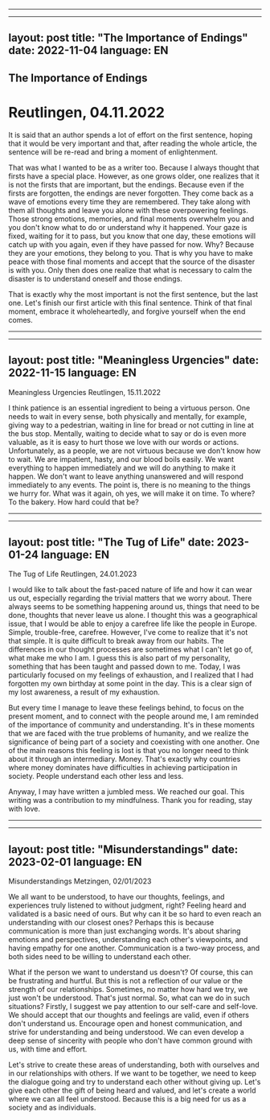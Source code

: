 ---------------------------------------------------------------------------------------------------------------------------

---
layout: post
title: "The Importance of Endings"
date: 2022-11-04
language: EN
---

## The Importance of Endings
# Reutlingen, 04.11.2022

It is said that an author spends a lot of effort on the first sentence, hoping that it would be very important and that, after reading the whole article, the sentence will be re-read and bring a moment of enlightenment.

That was what I wanted to be as a writer too. Because I always thought that firsts have a special place. However, as one grows older, one realizes that it is not the firsts that are important, but the endings. Because even if the firsts are forgotten, the endings are never forgotten. They come back as a wave of emotions every time they are remembered. They take along with them all thoughts and leave you alone with these overpowering feelings. Those strong emotions, memories, and final moments overwhelm you and you don't know what to do or understand why it happened. Your gaze is fixed, waiting for it to pass, but you know that one day, these emotions will catch up with you again, even if they have passed for now. Why? Because they are your emotions, they belong to you. That is why you have to make peace with those final moments and accept that the source of the disaster is with you. Only then does one realize that what is necessary to calm the disaster is to understand oneself and those endings.

That is exactly why the most important is not the first sentence, but the last one. Let's finish our first article with this final sentence. Think of that final moment, embrace it wholeheartedly, and forgive yourself when the end comes.

---------------------------------------------------------------------------------------------------------------------------

---
layout: post
title: "Meaningless Urgencies"
date: 2022-11-15
language: EN
---

Meaningless Urgencies
Reutlingen, 15.11.2022

I think patience is an essential ingredient to being a virtuous person. One needs to wait in every sense, both physically and mentally, for example, giving way to a pedestrian, waiting in line for bread or not cutting in line at the bus stop. Mentally, waiting to decide what to say or do is even more valuable, as it is easy to hurt those we love with our words or actions. Unfortunately, as a people, we are not virtuous because we don't know how to wait. We are impatient, hasty, and our blood boils easily. We want everything to happen immediately and we will do anything to make it happen. We don't want to leave anything unanswered and will respond immediately to any events. The point is, there is no meaning to the things we hurry for. What was it again, oh yes, we will make it on time. To where? To the bakery. How hard could that be?

---------------------------------------------------------------------------------------------------------------------------

---
layout: post
title: "The Tug of Life"
date: 2023-01-24
language: EN
---

The Tug of Life
Reutlingen, 24.01.2023

I would like to talk about the fast-paced nature of life and how it can wear us out, especially regarding the trivial matters that we worry about. There always seems to be something happening around us, things that need to be done, thoughts that never leave us alone. I thought this was a geographical issue, that I would be able to enjoy a carefree life like the people in Europe. Simple, trouble-free, carefree. However, I've come to realize that it's not that simple. It is quite difficult to break away from our habits. The differences in our thought processes are sometimes what I can't let go of, what make me who I am. I guess this is also part of my personality, something that has been taught and passed down to me. Today, I was particularly focused on my feelings of exhaustion, and I realized that I had forgotten my own birthday at some point in the day. This is a clear sign of my lost awareness, a result of my exhaustion.

But every time I manage to leave these feelings behind, to focus on the present moment, and to connect with the people around me, I am reminded of the importance of community and understanding. It's in these moments that we are faced with the true problems of humanity, and we realize the significance of being part of a society and coexisting with one another. One of the main reasons this feeling is lost is that you no longer need to think about it through an intermediary. Money. That's exactly why countries where money dominates have difficulties in achieving participation in society. People understand each other less and less.

Anyway, I may have written a jumbled mess. We reached our goal. This writing was a contribution to my mindfulness. Thank you for reading, stay with love.

---------------------------------------------------------------------------------------------------------------------------

---
layout: post
title: "Misunderstandings"
date: 2023-02-01
language: EN
---

Misunderstandings
Metzingen, 02/01/2023

We all want to be understood, to have our thoughts, feelings, and experiences truly listened to without judgment, right? Feeling heard and validated is a basic need of ours. But why can it be so hard to even reach an understanding with our closest ones? Perhaps this is because communication is more than just exchanging words. It's about sharing emotions and perspectives, understanding each other's viewpoints, and having empathy for one another. Communication is a two-way process, and both sides need to be willing to understand each other.

What if the person we want to understand us doesn't? Of course, this can be frustrating and hurtful. But this is not a reflection of our value or the strength of our relationships. Sometimes, no matter how hard we try, we just won't be understood. That's just normal.
So, what can we do in such situations? Firstly, I suggest we pay attention to our self-care and self-love. We should accept that our thoughts and feelings are valid, even if others don't understand us. Encourage open and honest communication, and strive for understanding and being understood. We can even develop a deep sense of sincerity with people who don't have common ground with us, with time and effort.

Let's strive to create these areas of understanding, both with ourselves and in our relationships with others. If we want to be together, we need to keep the dialogue going and try to understand each other without giving up. Let's give each other the gift of being heard and valued, and let's create a world where we can all feel understood. Because this is a big need for us as a society and as individuals.





